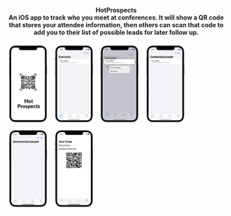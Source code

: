 <p align = "center"> <b> HotProspects<br> 
An iOS app to track who you meet at conferences. It will show a QR code that stores your attendee information, then others can scan that code to add you to their list of possible leads for later follow up. </p> </b>
<p align = "centre"><img src = "Assets/Licensed @MIT_iphone12prographite_portrait.png" width = "20%" height = "20%">
<img src = "Assets/Simulator Screen Shot - iPhone 11 - 2021-02-07 at 15.48.23_iphone12prographite_portrait.png" width = "20%" height = "20%">
<img src = "Assets/Simulator Screen Shot - iPhone 11 - 2021-02-07 at 15.48.55_iphone12prographite_portrait.png" width = "20%" height = "20%">
<img src = "Assets/Simulator Screen Shot - iPhone 11 - 2021-02-07 at 15.51.29_iphone12prographite_portrait.png" width = "20%" height = "20%">
<img src = "Assets/Simulator Screen Shot - iPhone 11 - 2021-02-07 at 15.51.38_iphone12prographite_portrait.png" width = "20%" height = "20%">
<img src = "Assets/Simulator Screen Shot - iPhone 11 - 2021-02-07 at 15.51.43_iphone12prographite_portrait.png" width = "20%" height = "20%">
</p>

